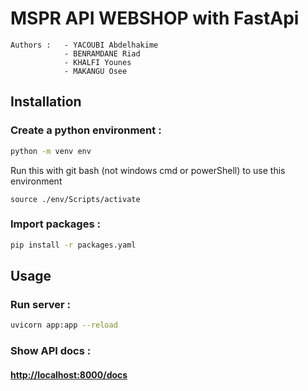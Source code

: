 # MSPR API WEBSHOP with FastApi

```
Authors :   - YACOUBI Abdelhakime
            - BENRAMDANE Riad
            - KHALFI Younes
            - MAKANGU Osee
```

## Installation

### Create a python environment :

```bash
python -m venv env
```

Run this with git bash (not windows cmd or powerShell) to use this environment

```
source ./env/Scripts/activate
```

### Import packages :

```bash
pip install -r packages.yaml
```

## Usage

### Run server :

```bash
uvicorn app:app --reload
```

### Show API docs :

#### [http://localhost:8000/docs](http://localhost:8000/docs)
